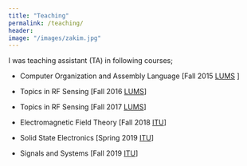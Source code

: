 ```yaml
---
title: "Teaching"
permalink: /teaching/
header:
image: "/images/zakim.jpg"
---
```




I was teaching assistant (TA) in following courses;


* Computer Organization and Assembly Language [Fall 2015 [LUMS](https://lums.edu.pk) ]
  
* Topics in RF Sensing [Fall 2016 [LUMS](https://lums.edu.pk)]

* Topics in RF Sensing [Fall 2017 [LUMS](https://lums.edu.pk)]

* Electromagnetic Field Theory [Fall 2018 [ITU](https://itu.edu.pk)]

* Solid State Electronics [Spring 2019 [ITU](https://itu.edu.pk)]

* Signals and Systems [Fall 2019 [ITU](https://itu.edu.pk)]  
